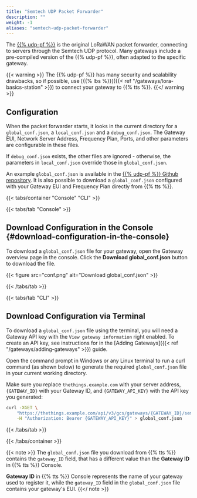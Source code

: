 ```yaml
---
title: "Semtech UDP Packet Forwarder"
description: ""
weight: -1
aliases: "semtech-udp-packet-forwarder"
---
```


The [{{% udp-pf %}}](https://github.com/lora-net/packet_forwarder) is the original LoRaWAN packet forwarder, connecting to servers through the Semtech UDP protocol. Many gateways include a pre-compiled version of the {{% udp-pf %}}, often adapted to the specific gateway.

{{< warning >}} The {{% udp-pf %}} has many security and scalability drawbacks, so if possible, use [{{% lbs %}}]({{< ref "/gateways/lora-basics-station" >}}) to connect your gateway to {{% tts %}}. {{</ warning >}}

<!--more-->

## Configuration

When the packet forwarder starts, it looks in the current directory for a `global_conf.json`, a `local_conf.json` and a `debug_conf.json`. The Gateway EUI, Network Server Address, Frequency Plan, Ports, and other parameters are configurable in these files.

If `debug_conf.json` exists, the other files are ignored - otherwise, the parameters in `local_conf.json` override those in `global_conf.json`.

An example `global_conf.json` is available in the [{{% udp-pf %}} Github repository](https://github.com/Lora-net/packet_forwarder/blob/master/lora_pkt_fwd/global_conf.json). It is also possible to download a `global_conf.json` configured with your Gateway EUI and Frequency Plan directly from {{% tts %}}.

{{< tabs/container "Console" "CLI" >}}

{{< tabs/tab "Console" >}}

## Download Configuration in the Console {#download-configuration-in-the-console}

To download a `global_conf.json` file for your gateway, open the Gateway overview page in the console. Click the **Download global_conf.json** button to download the file.

{{< figure src="conf.png" alt="Download global_conf.json" >}}

{{< /tabs/tab >}}

{{< tabs/tab "CLI" >}}

## Download Configuration via Terminal

To download a `global_conf.json` file using the terminal, you will need a Gateway API key with the `View gateway information` right enabled. To create an API key, see instructions for in the [Adding Gateways]({{< ref "/gateways/adding-gateways" >}}) guide.

Open the command prompt in Windows or any Linux terminal to run a curl command (as shown below) to generate the required `global_conf.json` file in your current working directory.

Make sure you replace `thethings.example.com` with your server address, `{GATEWAY_ID}` with your Gateway ID, and `{GATEWAY_API_KEY}` with the API key you generated:

```bash
curl -XGET \
    "https://thethings.example.com/api/v3/gcs/gateways/{GATEWAY_ID}/semtechudp/global_conf.json" \
    -H "Authorization: Bearer {GATEWAY_API_KEY}" > global_conf.json
```

{{< /tabs/tab >}}

{{< /tabs/container >}}

{{< note >}} The `global_conf.json` file you download from {{% tts %}} contains the `gateway_ID` field, that has a different value than the **Gateway ID** in {{% tts %}} Console. 

**Gateway ID** in {{% tts %}} Console represents the name of your gateway used to register it, while the `gateway_ID` field in the `global_conf.json` file contains your gateway's EUI. {{</ note >}}
